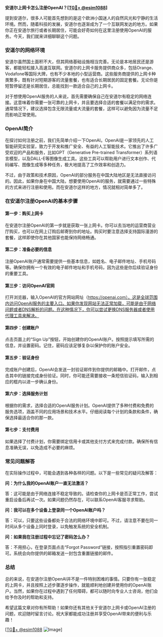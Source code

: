 **安道尔上网卡怎么注册OpenAI？[[TG💪+ @esim1088](https://t.me/s/esim1088)]**

提到安道尔，很多人可能首先想到的是这个欧洲小国迷人的自然风光和宁静的生活环境。然而，随着科技的发展，安道尔也逐渐成为了一个互联网发达的地方。如果你正在安道尔旅行或者长期居住，可能会好奇如何在这里注册使用OpenAI的服务。今天，我们就来详细聊聊这个问题。

### 安道尔的网络环境

安道尔虽然国土面积不大，但其网络基础设施相当完善。无论是本地居民还是游客，都能轻松接入高速互联网。安道尔的上网卡服务提供商众多，包括Orange、Vodafone等国际大牌，也有不少本地的小型运营商。这些服务商提供的上网卡种类繁多，既有针对短期游客的流量套餐，也有适合长期居民的固定套餐。无论你是短暂停留还是长期居住，总能找到一款适合自己的上网卡。

对于想使用OpenAI服务的人来说，首先需要确保自己在安道尔有稳定的网络连接。这意味着你需要一张可靠的上网卡，并且要选择合适的套餐以满足你的需求。通常情况下，建议选择包含无限流量或大流量的套餐，这样可以避免因为流量不足而影响正常使用。

### OpenAI简介

在探讨如何注册之前，我们先简单介绍一下OpenAI。OpenAI是一家领先的人工智能研究实验室，致力于开发和推广安全、有益的人工智能技术。它推出了许多广受欢迎的产品和服务，比如GPT（Generative Pre-trained Transformer）系列语言模型，以及DALL-E等图像生成工具。这些工具可以帮助用户进行文本创作、代码编写、图像生成等多种任务，极大地提高了工作效率和创造力。

不过，由于政策和技术原因，OpenAI的部分服务在中国大陆地区是无法直接访问的。因此，如果你身在中国大陆，想要使用OpenAI的服务，就需要通过一些特殊的方式来进行注册和使用。而在安道尔这样的地方，情况就相对简单多了。

### 在安道尔注册OpenAI的基本步骤

#### 第一步：购买上网卡

在安道尔注册OpenAI的第一步就是获取一张上网卡。你可以去当地的运营商营业厅购买，也可以在网上订购后邮寄到你的地址。购买时要注意选择支持国际漫游的套餐，这样即使你在其他国家也能保持网络畅通。

#### 第二步：准备必要的信息

注册OpenAI账户通常需要提供一些基本信息，如姓名、电子邮件地址、手机号码等。确保你拥有一个有效的电子邮件地址和手机号码，因为这些是你后续验证身份的重要工具。

#### 第三步：访问OpenAI官网

打开浏览器，输入OpenAI的官方网站网址（https://openai.com）。这是全球范围内访问OpenAI服务的主要入口。如果你发现网站无法正常加载，可能是由于网络问题或者DNS解析的问题。在这种情况下，你可以尝试更换DNS服务器或者使用代理工具来解决。

#### 第四步：创建账户

点击页面上的“Sign Up”按钮，开始创建你的OpenAI账户。按照提示填写所需的信息，并设置密码。记住，密码应该足够复杂以保护你的账户安全。

#### 第五步：验证身份

完成账户创建后，OpenAI会发送一封验证邮件到你提供的邮箱中。打开邮件，点击其中的链接完成身份验证。同时，你可能还需要接收一条短信验证码，输入到相应的框内以进一步确认身份。

#### 第六步：选择服务计划

根据你的需求，选择合适的OpenAI服务计划。OpenAI提供了多种付费和免费的服务选项，涵盖不同的应用场景和技术水平。仔细阅读每个计划的条款和条件，确保选择最适合你的那一款。

#### 第七步：支付费用

如果选择了付费计划，你需要绑定信用卡或其他支付方式来完成付款。确保所有信息准确无误，以免造成不必要的麻烦。

### 常见问题解答

在实际操作过程中，可能会遇到各种各样的问题。以下是一些常见的疑问及解答：

**问：为什么我的OpenAI账户一直无法激活？**

答：这可能是由于网络连接不稳定导致的。请检查你的上网卡是否正常工作，尝试重启设备后再试一次。如果问题仍然存在，可以联系OpenAI客服寻求帮助。

**问：我可以在多个设备上登录同一个OpenAI账户吗？**

答：可以，只要这些设备都处于合法的网络环境中即可。不过，请注意不要在同一时间从多个设备上同时登录，以免触发系统的安全机制。

**问：如果我在注册过程中忘记了密码怎么办？**

答：不用担心，在登录页面点击“Forgot Password”链接，按照指引重置密码即可。系统会向你提供的邮箱发送一封包含重置链接的邮件。

### 总结

总的来说，在安道尔注册OpenAI并不是一件特别困难的事情。只要你有一张稳定的上网卡，并且按照上述步骤逐步操作，就能顺利地创建并使用你的OpenAI账户。当然，如果你在过程中遇到了任何障碍，都可以随时向专业人士咨询，他们会给予你及时的帮助和支持。

希望这篇文章对你有所帮助！如果你还有其他关于安道尔上网卡或OpenAI注册的问题，欢迎随时留言讨论。祝大家都能成功注册并享受OpenAI带来的便利与乐趣！

[[TG💪+ @esim1088](https://t.me/s/esim1088) ![Image](https://i.postimg.cc/4NQfJmqS/Snipaste-2025-05-13-00-14-12.png)]